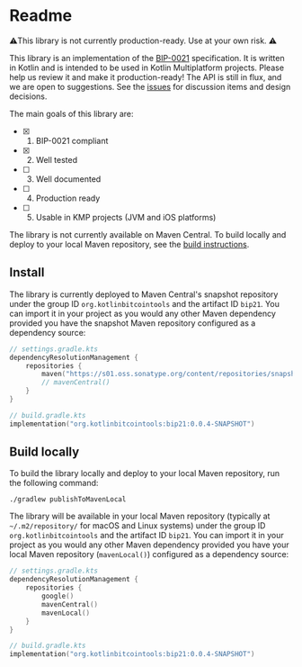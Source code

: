 # Readme
⚠️This library is not currently production-ready. Use at your own risk. ⚠️
<br/>

This library is an implementation of the [BIP-0021] specification. It is written in Kotlin and is intended to be used in Kotlin Multiplatform projects. Please help us review it and make it production-ready! The API is still in flux, and we are open to suggestions. See the [issues] for discussion items and design decisions.

The main goals of this library are:
- [x] 1. BIP-0021 compliant
- [x] 2. Well tested
- [ ] 3. Well documented
- [ ] 4. Production ready
- [ ] 5. Usable in KMP projects (JVM and iOS platforms)

The library is not currently available on Maven Central. To build locally and deploy to your local Maven repository, see the [build instructions](#build-instructions).
<br/>

## Install
The library is currently deployed to Maven Central's snapshot repository under the group ID `org.kotlinbitcointools` and the artifact ID `bip21`. You can import it in your project as you would any other Maven dependency provided you have the snapshot Maven repository configured as a dependency source:

```kotlin
// settings.gradle.kts
dependencyResolutionManagement {
    repositories {
        maven("https://s01.oss.sonatype.org/content/repositories/snapshots/")
        // mavenCentral()
    }
}
```

```kotlin
// build.gradle.kts
implementation("org.kotlinbitcointools:bip21:0.0.4-SNAPSHOT")
```

## Build locally
To build the library locally and deploy to your local Maven repository, run the following command:
```shell
./gradlew publishToMavenLocal
```

The library will be available in your local Maven repository (typically at `~/.m2/repository/` for macOS and Linux systems) under the group ID `org.kotlinbitcointools` and the artifact ID `bip21`. You can import it in your project as you would any other Maven dependency provided you have your local Maven repository (`mavenLocal()`) configured as a dependency source:
```kotlin
// settings.gradle.kts
dependencyResolutionManagement {
    repositories {
        google()
        mavenCentral()
        mavenLocal()
    }
}
```

```kotlin
// build.gradle.kts
implementation("org.kotlinbitcointools:bip21:0.0.4-SNAPSHOT")
```

[BIP-0021]: https://github.com/bitcoin/bips/blob/master/bip-0021.mediawiki
[issues]: https://github.com/kotlin-bitcoin-tools/bip21/issues
